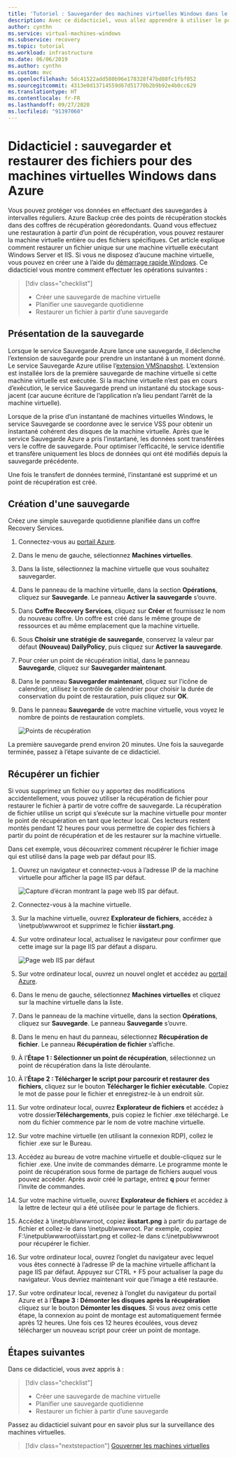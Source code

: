 ```yaml
---
title: 'Tutoriel : Sauvegarder des machines virtuelles Windows dans le portail Azure'
description: Avec ce didacticiel, vous allez apprendre à utiliser le portail Azure pour protéger vos machines virtuelles Windows au moyen du service Sauvegarde Azure.
author: cynthn
ms.service: virtual-machines-windows
ms.subservice: recovery
ms.topic: tutorial
ms.workload: infrastructure
ms.date: 06/06/2019
ms.author: cynthn
ms.custom: mvc
ms.openlocfilehash: 5dc41522add580b96e178328f47bd88fc1fbf052
ms.sourcegitcommit: 4313e0d13714559d67d51770b2b9b92e4b0cc629
ms.translationtype: HT
ms.contentlocale: fr-FR
ms.lasthandoff: 09/27/2020
ms.locfileid: "91397060"
---
```

# <a name="tutorial-back-up-and-restore-files-for-windows-virtual-machines-in-azure"></a>Didacticiel : sauvegarder et restaurer des fichiers pour des machines virtuelles Windows dans Azure

Vous pouvez protéger vos données en effectuant des sauvegardes à intervalles réguliers. Azure Backup crée des points de récupération stockés dans des coffres de récupération géoredondants. Quand vous effectuez une restauration à partir d’un point de récupération, vous pouvez restaurer la machine virtuelle entière ou des fichiers spécifiques. Cet article explique comment restaurer un fichier unique sur une machine virtuelle exécutant Windows Server et IIS. Si vous ne disposez d’aucune machine virtuelle, vous pouvez en créer une à l’aide du [démarrage rapide Windows](quick-create-portal.md). Ce didacticiel vous montre comment effectuer les opérations suivantes :

> [!div class="checklist"]
> * Créer une sauvegarde de machine virtuelle
> * Planifier une sauvegarde quotidienne
> * Restaurer un fichier à partir d’une sauvegarde

## <a name="backup-overview"></a>Présentation de la sauvegarde

Lorsque le service Sauvegarde Azure lance une sauvegarde, il déclenche l’extension de sauvegarde pour prendre un instantané à un moment donné. Le service Sauvegarde Azure utilise l’[extension VMSnapshot](../extensions/vmsnapshot-windows.md). L’extension est installée lors de la première sauvegarde de machine virtuelle si cette machine virtuelle est exécutée. Si la machine virtuelle n’est pas en cours d’exécution, le service Sauvegarde prend un instantané du stockage sous-jacent (car aucune écriture de l’application n’a lieu pendant l’arrêt de la machine virtuelle).

Lorsque de la prise d’un instantané de machines virtuelles Windows, le service Sauvegarde se coordonne avec le service VSS pour obtenir un instantané cohérent des disques de la machine virtuelle. Après que le service Sauvegarde Azure a pris l’instantané, les données sont transférées vers le coffre de sauvegarde. Pour optimiser l’efficacité, le service identifie et transfère uniquement les blocs de données qui ont été modifiés depuis la sauvegarde précédente.

Une fois le transfert de données terminé, l’instantané est supprimé et un point de récupération est créé.

## <a name="create-a-backup"></a>Création d'une sauvegarde
Créez une simple sauvegarde quotidienne planifiée dans un coffre Recovery Services. 

1. Connectez-vous au [portail Azure](https://portal.azure.com/).
1. Dans le menu de gauche, sélectionnez **Machines virtuelles**. 
1. Dans la liste, sélectionnez la machine virtuelle que vous souhaitez sauvegarder.
1. Dans le panneau de la machine virtuelle, dans la section **Opérations**, cliquez sur **Sauvegarde**. Le panneau **Activer la sauvegarde** s’ouvre.
1. Dans **Coffre Recovery Services**, cliquez sur **Créer** et fournissez le nom du nouveau coffre. Un coffre est créé dans le même groupe de ressources et au même emplacement que la machine virtuelle.
1. Sous **Choisir une stratégie de sauvegarde**, conservez la valeur par défaut **(Nouveau) DailyPolicy**, puis cliquez sur **Activer la sauvegarde**.
1. Pour créer un point de récupération initial, dans le panneau **Sauvegarde**, cliquez sur **Sauvegarder maintenant**.
1. Dans le panneau **Sauvegarder maintenant**, cliquez sur l’icône de calendrier, utilisez le contrôle de calendrier pour choisir la durée de conservation du point de restauration, puis cliquez sur **OK**.
1. Dans le panneau **Sauvegarde** de votre machine virtuelle, vous voyez le nombre de points de restauration complets.


    ![Points de récupération](./media/tutorial-backup-vms/backup-complete.png)
    
La première sauvegarde prend environ 20 minutes. Une fois la sauvegarde terminée, passez à l’étape suivante de ce didacticiel.

## <a name="recover-a-file"></a>Récupérer un fichier

Si vous supprimez un fichier ou y apportez des modifications accidentellement, vous pouvez utiliser la récupération de fichier pour restaurer le fichier à partir de votre coffre de sauvegarde. La récupération de fichier utilise un script qui s’exécute sur la machine virtuelle pour monter le point de récupération en tant que lecteur local. Ces lecteurs restent montés pendant 12 heures pour vous permettre de copier des fichiers à partir du point de récupération et de les restaurer sur la machine virtuelle.  

Dans cet exemple, vous découvrirez comment récupérer le fichier image qui est utilisé dans la page web par défaut pour IIS. 

1. Ouvrez un navigateur et connectez-vous à l’adresse IP de la machine virtuelle pour afficher la page IIS par défaut.

    ![Capture d’écran montrant la page web IIS par défaut.](./media/tutorial-backup-vms/iis-working.png)

1. Connectez-vous à la machine virtuelle.
1. Sur la machine virtuelle, ouvrez **Explorateur de fichiers**, accédez à \inetpub\wwwroot et supprimez le fichier **iisstart.png**.
1. Sur votre ordinateur local, actualisez le navigateur pour confirmer que cette image sur la page IIS par défaut a disparu.

    ![Page web IIS par défaut](./media/tutorial-backup-vms/iis-broken.png)

1. Sur votre ordinateur local, ouvrez un nouvel onglet et accédez au [portail Azure](https://portal.azure.com).
1. Dans le menu de gauche, sélectionnez **Machines virtuelles** et cliquez sur la machine virtuelle dans la liste.
1. Dans le panneau de la machine virtuelle, dans la section **Opérations**, cliquez sur **Sauvegarde**. Le panneau **Sauvegarde** s’ouvre. 
1. Dans le menu en haut du panneau, sélectionnez **Récupération de fichier**. Le panneau **Récupération de fichier** s’affiche.
1. À l’**Étape 1 : Sélectionner un point de récupération**, sélectionnez un point de récupération dans la liste déroulante.
1. À l’**Étape 2 : Télécharger le script pour parcourir et restaurer des fichiers**, cliquez sur le bouton **Télécharger le fichier exécutable**. Copiez le mot de passe pour le fichier et enregistrez-le à un endroit sûr.
1. Sur votre ordinateur local, ouvrez **Explorateur de fichiers** et accédez à votre dossier**Téléchargements**, puis copiez le fichier .exe téléchargé. Le nom du fichier commence par le nom de votre machine virtuelle. 
1. Sur votre machine virtuelle (en utilisant la connexion RDP), collez le fichier .exe sur le Bureau. 
1. Accédez au bureau de votre machine virtuelle et double-cliquez sur le fichier .exe. Une invite de commandes démarre. Le programme monte le point de récupération sous forme de partage de fichiers auquel vous pouvez accéder. Après avoir créé le partage, entrez **q** pour fermer l’invite de commandes.
1. Sur votre machine virtuelle, ouvrez **Explorateur de fichiers** et accédez à la lettre de lecteur qui a été utilisée pour le partage de fichiers.
1. Accédez à \inetpub\wwwroot, copiez **iisstart.png** à partir du partage de fichier et collez-le dans \inetpub\wwwroot. Par exemple, copiez F:\inetpub\wwwroot\iisstart.png et collez-le dans c:\inetpub\wwwroot pour récupérer le fichier.
1. Sur votre ordinateur local, ouvrez l’onglet du navigateur avec lequel vous êtes connecté à l’adresse IP de la machine virtuelle affichant la page IIS par défaut. Appuyez sur CTRL + F5 pour actualiser la page du navigateur. Vous devriez maintenant voir que l’image a été restaurée.
1. Sur votre ordinateur local, revenez à l’onglet du navigateur du portail Azure et à l’**Étape 3 : Démonter les disques après la récupération** cliquez sur le bouton **Démonter les disques**. Si vous avez omis cette étape, la connexion au point de montage est automatiquement fermée après 12 heures. Une fois ces 12 heures écoulées, vous devez télécharger un nouveau script pour créer un point de montage.





## <a name="next-steps"></a>Étapes suivantes

Dans ce didacticiel, vous avez appris à :

> [!div class="checklist"]
> * Créer une sauvegarde de machine virtuelle
> * Planifier une sauvegarde quotidienne
> * Restaurer un fichier à partir d’une sauvegarde

Passez au didacticiel suivant pour en savoir plus sur la surveillance des machines virtuelles.

> [!div class="nextstepaction"]
> [Gouverner les machines virtuelles](tutorial-govern-resources.md)
